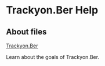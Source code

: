 # Trackyon.Ber Help

<!-- #include "./common/description.txt" -->

## About files

[Trackyon.Ber](../en-US/about_Trackyon.Ber.help.txt)

Learn about the goals of Trackyon.Ber.

<!-- #include "./index.md" -->